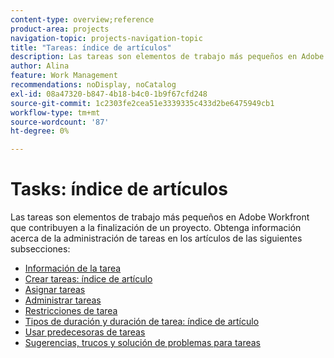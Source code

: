 ```yaml
---
content-type: overview;reference
product-area: projects
navigation-topic: projects-navigation-topic
title: "Tareas: índice de artículos"
description: Las tareas son elementos de trabajo más pequeños en Adobe Workfront que contribuyen a la finalización de un proyecto. Consulte los siguientes artículos para obtener información sobre la administración de tareas.
author: Alina
feature: Work Management
recommendations: noDisplay, noCatalog
exl-id: 08a47320-b847-4b18-b4c0-1b9f67cfd248
source-git-commit: 1c2303fe2cea51e3339335c433d2be6475949cb1
workflow-type: tm+mt
source-wordcount: '87'
ht-degree: 0%

---
```


# Tasks: índice de artículos

<!--Audited: 01/2024-->

Las tareas son elementos de trabajo más pequeños en Adobe Workfront que contribuyen a la finalización de un proyecto. Obtenga información acerca de la administración de tareas en los artículos de las siguientes subsecciones:

* [Información de la tarea](../../manage-work/tasks/task-information/task-information.md)
* [Crear tareas: índice de artículo](../../manage-work/tasks/create-tasks/create-tasks-overview-1.md)
* [Asignar tareas](../../manage-work/tasks/assign-tasks/assign-tasks-1.md)
* [Administrar tareas](../../manage-work/tasks/manage-tasks/manage-tasks.md)
* [Restricciones de tarea](../../manage-work/tasks/task-constraints/task-constraints.md)
* [Tipos de duración y duración de tarea: índice de artículo](../../manage-work/tasks/taskdurtn/task-duration-duration-type.md)
* [Usar predecesoras de tareas](../../manage-work/tasks/use-prdcssrs/use-task-predecessors.md)
* [Sugerencias, trucos y solución de problemas para tareas](../../manage-work/tasks/tips-tricks-and-troubleshooting/tips-tricks-troubleshooting-tasks.md)
